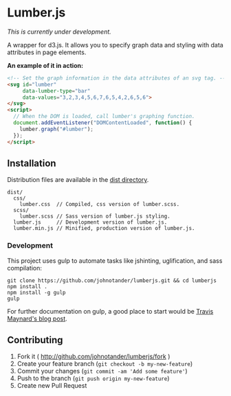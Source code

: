 # Lumber.js

_This is currently under development._

A wrapper for d3.js. It allows you to specify graph data and styling with data attributes in page elements.

__An example of it in action:__

```html
<!-- Set the graph information in the data attributes of an svg tag. -->
<svg id="lumber"
     data-lumber-type="bar"
     data-values="3,2,3,4,5,6,7,6,5,4,2,6,5,6">
</svg>
<script>
  // When the DOM is loaded, call lumber's graphing function.
  document.addEventListener("DOMContentLoaded", function() {
    lumber.graph("#lumber");
  });
</script>
```

## Installation

Distribution files are available in the [dist directory](https://github.com/johnotander/lumberjs/tree/master/dist).

```
dist/
  css/
    lumber.css  // Compiled, css version of lumber.scss.
  scss/
    lumber.scss // Sass version of lumber.js styling.
  lumber.js     // Development version of lumber.js.
  lumber.min.js // Minified, production version of lumber.js.
```

### Development

This project uses gulp to automate tasks like jshinting, uglification, and sass compilation:

```
git clone https://github.com/johnotander/lumberjs.git && cd lumberjs
npm install .
npm install -g gulp
gulp
```

For further documentation on gulp, a good place to start would be [Travis Maynard's blog post](http://travismaynard.com/writing/getting-started-with-gulp).

## Contributing

1. Fork it ( http://github.com/johnotander/lumberjs/fork )
2. Create your feature branch (`git checkout -b my-new-feature`)
3. Commit your changes (`git commit -am 'Add some feature'`)
4. Push to the branch (`git push origin my-new-feature`)
5. Create new Pull Request

